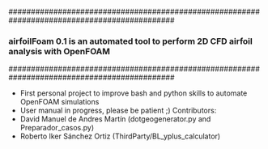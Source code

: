 ############################################################################################# 
### airfoilFoam 0.1 is an automated tool to perform 2D CFD airfoil analysis with OpenFOAM ###
#############################################################################################

- First personal project to improve bash and python skills to automate OpenFOAM simulations
- User manual in progress, please be patient ;)
Contributors:
- David Manuel de Andres Martín (dotgeogenerator.py and Preparador_casos.py)
- Roberto Iker Sánchez Ortiz (ThirdParty/BL_yplus_calculator)
